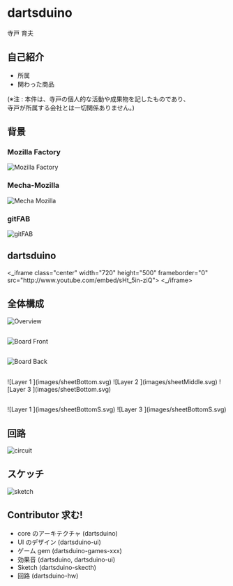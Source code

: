 
# dartsduino    <!-- class: "slide", id: "title" -->

<p class="large">
  寺戸 育夫
</p>


## 自己紹介    <!-- class: "slide" -->

* 所属
* 関わった商品

<div class="note">
  (※注 : 本件は、寺戸の個人的な活動や成果物を記したものであり、<br> 寺戸が所属する会社とは一切関係ありません。)
</div>


## 背景    <!-- group: "zoom-test", class: "slide zoom-overview", dx: 0 -->


### Mozilla Factory    <!-- group: "zoom-test zoom-test-child", class: "slide zoom-item center", scale: 0.25, tx:  -280 -->

![Mozilla Factory   <!-- class: "fill-slide" -->](images/mozilla-factory.jpg)


### Mecha-Mozilla   <!-- group: "zoom-test zoom-test-child", class: "slide zoom-item center", scale: 0.25 -->

![Mecha Mozilla   <!-- class: "fill-slide" -->](images/mecha-mozilla.png)


### gitFAB    <!-- group: "zoom-test zoom-test-child", class: "slide zoom-item center", scale: 0.25, tx: 280 -->

![gitFAB   <!-- class: "fill-slide" -->](images/gitfab.png)


##     <!-- group: "zoom-test", class: "zoom-overview", dx: 1500 -->


## dartsduino    <!-- class: "slide" -->

<div class="center">
  <_iframe class="center" width="720" height="500" frameborder="0"
    src="http://www.youtube.com/embed/sHt_5in-ziQ">
  <_/iframe>
</div>


## 全体構成    <!-- class: "slide overview-item", dx: 0 -->

![Overview   <!-- class: "fill-slide" -->](images/overview.svg)


##    <!-- group: "overview", tx: -240, ty: 120, scale: 0.4 -->


##    <!-- group: "overview", tx: 240, ty: 100, scale: 0.4 -->


##    <!-- group: "overview", tx: 10, ty: -120, scale: 0.4 -->


##    <!-- group: "overview", dx: 1500 -->


##     <!-- group: "board", class: "board center", dx: 0 -->

![Board Front   <!-- id: "board-front", width: 560 -->](images/board-front.jpg)


##     <!-- group: "hw board", class: "board center" -->

![Board Back    <!-- id: "board-back", width: 560 -->](images/board-back.jpg)


##     <!-- group: "hw layers-test", class: "layers-3d", z: 100, rotate-x: -70, rotate-y: -45 -->

<div class="layers">
  ![Layer 1   <!-- class: "layer", id: "layer1", width: 560 -->](images/sheetBottom.svg)
  ![Layer 2   <!-- class: "layer", id: "layer2", width: 560 -->](images/sheetMiddle.svg)
  ![Layer 3   <!-- class: "layer", id: "layer3", width: 560 -->](images/sheetBottom.svg)
</div>


##     <!-- group: "hw layers-test", id: "layers-detail" -->


##     <!-- group: "hw layers-test", id: "sheets-simple", class: "center hidden", dx: 1500 -->

<div class="layers">
  ![Layer 1   <!-- class="layer", id: "sheetBS", width: 560 -->](images/sheetBottomS.svg)
  ![Layer 3   <!-- class="layer", id: "sheetTS", width: 560 -->](images/sheetBottomS.svg)
</div>


## 回路    <!-- class: "slide" -->

![circuit  <!-- width: 770 -->](images/dartsduino-hw.png)


## スケッチ    <!-- class: "slide" -->

![sketch  <!-- id: "sketch", width: 540 -->](images/dartsduino-pseudo.png)


## Contributor 求む!    <!-- class: "slide" -->

* core のアーキテクチャ (dartsduino)
* UI のデザイン (dartsduino-ui)
* ゲーム gem (dartsduino-games-xxx)
* 効果音 (dartsduino, dartsduino-ui)
* Sketch (dartsduino-skecth)
* 回路 (dartsduino-hw)
